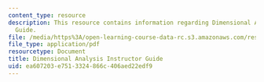 ```yaml
---
content_type: resource
description: This resource contains information regarding Dimensional Analysis Instructor
  Guide.
file: /media/https%3A/open-learning-course-data-rc.s3.amazonaws.com/res-tll-004-stem-concept-videos-fall-2013/ea607203e7513324866c406aed22edf9_MITRES_TLL-004F13_DAnly_IG.pdf
file_type: application/pdf
resourcetype: Document
title: Dimensional Analysis Instructor Guide
uid: ea607203-e751-3324-866c-406aed22edf9
---
```

